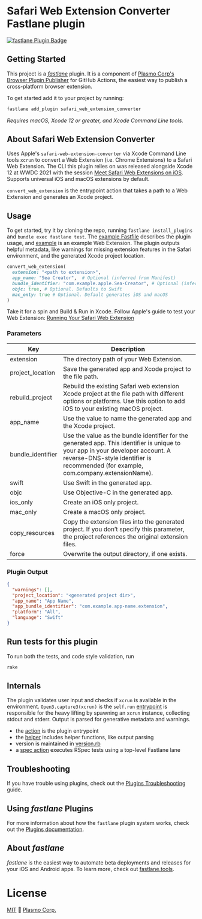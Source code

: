 # Safari Web Extension Converter Fastlane plugin

[![fastlane Plugin Badge](https://rawcdn.githack.com/fastlane/fastlane/master/fastlane/assets/plugin-badge.svg)](https://rubygems.org/gems/fastlane-plugin-safari_web_extension_converter)

## Getting Started

This project is a [_fastlane_](https://github.com/fastlane/fastlane) plugin. It is a component of [Plasmo Corp's](https://plasmo.com) [Browser Plugin Publisher](https://github.com/plasmo-corp/bpp) for GitHub Actions, the easiest way to publish a cross-platform browser extension. 

To get started add it to your project by running:

```sh
fastlane add_plugin safari_web_extension_converter
```

*Requires macOS, Xcode 12 or greater, and Xcode Command Line tools.*

## About Safari Web Extension Converter

Uses Apple's `safari-web-extension-converter` via Xcode Command Line tools `xcrun` to convert a Web Extension (i.e. Chrome Extensions) to a Safari Web Extension. The CLI this plugin relies on was released alongside Xcode 12 at WWDC 2021 with the session [Meet Safari Web Extensions on iOS](https://developer.apple.com/videos/play/wwdc2021/10104). Supports universal iOS and macOS extensions by default.

`convert_web_extension` is the entrypoint action that takes a path to a Web Extension and generates an Xcode project. 

## Usage
To get started, try it by cloning the repo, running `fastlane install_plugins` and `bundle exec fastlane test`. The [example Fastfile](fastlane/Fastfile) describes the plugin usage, and [example](example/) is an example Web Extension. The plugin outputs helpful metadata, like warnings for missing extension features in the Safari environment, and the generated Xcode project location.

```ruby
convert_web_extension(
  extension: "<path to extension>",
  app_name: "Sea Creator",  # Optional (inferred from Manifest)
  bundle_identifier: "com.example.apple.Sea-Creator", # Optional (inferred from Manifest)
  objc: true, # Optional. Defaults to Swift
  mac_only: true # Optional. Default generates iOS and macOS
)
```

Take it for a spin and Build & Run in Xcode. Follow Apple's guide to test your Web Extension: [Running Your Safari Web Extension](https://developer.apple.com/documentation/safariservices/safari_web_extensions/running_your_safari_web_extension)

### Parameters
| Key               | Description |
| ----------------- | ----------- |
| extension         | The directory path of your Web Extension. |
| project_location  | Save the generated app and Xcode project to the file path. |
| rebuild_project   | Rebuild the existing Safari web extension Xcode project at the file path with different options or platforms. Use this option to add iOS to your existing macOS project. |
| app_name          | Use the value to name the generated app and the Xcode project. |
| bundle_identifier | Use the value as the bundle identifier for the generated app. This identifier is unique to your app in your developer account. A reverse-DNS-style identifier is recommended (for example, com.company.extensionName). |
| swift             | Use Swift in the generated app. |
| objc              | Use Objective-C in the generated app. |
| ios_only          | Create an iOS only project. |
| mac_only          | Create a macOS only project. |
| copy_resources    | Copy the extension files into the generated project. If you don’t specify this parameter, the project references the original extension files. |
| force             | Overwrite the output directory, if one exists. |

### Plugin Output
```json
{
  "warnings": [],
  "project_location": "<generated project dir>",
  "app_name": "App Name",
  "app_bundle_identifier": "com.example.app-name.extension",
  "platform": "All",
  "language": "Swift"
}
```

## Run tests for this plugin

To run both the tests, and code style validation, run
```sh
rake
```

## Internals

The plugin validates user input and checks if `xcrun` is available in the environment. `Open3.capture3(xcrun)` is the `self.run` [entrypoint](lib/fastlane/plugin/safari_web_extension_converter/actions/convert_web_extension_action.rb) is responsible for the heavy lifting by spawning an `xcrun` instance, collecting stdout and stderr. Output is parsed for generative metadata and warnings.

- the [action](lib/fastlane/plugin/safari_web_extension_converter/actions/convert_web_extension_action.rb) is the plugin entrypoint
- the [helper](lib/fastlane/plugin/safari_web_extension_converter/helper/safari_web_extension_converter_helper.rb) includes helper functions, like output parsing
- version is maintained in [version.rb](lib/fastlane/plugin/safari_web_extension_converter/version.rb)
- a [spec action](spec/safari_web_extension_converter_action_spec.rb) executes RSpec tests using a top-level Fastlane lane

## Troubleshooting

If you have trouble using plugins, check out the [Plugins Troubleshooting](https://docs.fastlane.tools/plugins/plugins-troubleshooting/) guide.

## Using _fastlane_ Plugins

For more information about how the `fastlane` plugin system works, check out the [Plugins documentation](https://docs.fastlane.tools/plugins/create-plugin/).

## About _fastlane_

_fastlane_ is the easiest way to automate beta deployments and releases for your iOS and Android apps. To learn more, check out [fastlane.tools](https://fastlane.tools).

# License

[MIT](./license) 🚀 [Plasmo Corp.](https://plasmo.com)